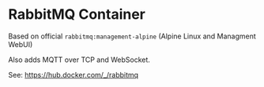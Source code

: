 # RabbitMQ Container

Based on official `rabbitmq:management-alpine` (Alpine Linux and Managment WebUI)

Also adds MQTT over TCP and WebSocket.

See: https://hub.docker.com/_/rabbitmq
